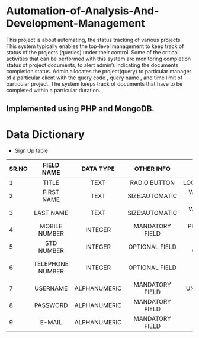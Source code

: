 # Automation-of-Analysis-And-Development-Management
This project is about automating, the status tracking of various projects. This system typically enables the top-level management to keep track of status of the projects (queries) under their control. Some of the critical activities that can be performed with this system are monitoring completion status of project documents, to alert admin’s indicating the documents completion status.
Admin  allocates  the  project(query)  to  particular  manager of  a  particular client with the query code , query  name ,  and  time limit of particular  project. The system  keeps  track  of  documents  that  have  to  be  completed  within  a  particular  duration.
## Implemented using PHP and MongoDB.

# Data Dictionary

* Sign Up table

|SR.NO|FIELD NAME|DATA TYPE|OTHER INFO|DESCRIPTION|
|-----|:--------:|:-------:|:--------:|---------:|
|1    |TITLE	 |TEXT     |RADIO BUTTON| LOOKUP:MR,MRS,MS|SELECT GENDER|
|2     |FIRST NAME |	TEXT|	SIZE:AUTOMATIC |WRITE  YOUR FIRST NAME|
|3	|LAST NAME|	TEXT	|SIZE:AUTOMATIC|	WRITE YOUR FIRST NAME|
|4	|MOBILE NUMBER|	INTEGER	|MANDATORY FIELD	|PROVIDE 10 DIGITS MOBILE NUMBER|
|5	|STD NUMBER	|INTEGER	|OPTIONAL FIELD	|PROVIDE STD CODE(OPTIONAL)|
|6	|TELEPHONE NUMBER|	INTEGER	|OPTIONAL FIELD	|PROVIDE  TELEPHONE NUMBER IF ANY|
|7	|USERNAME	|ALPHANUMERIC|	MANDATORY FIELD	|UNIQUE USERNAME|
|8|	PASSWORD	|ALPHANUMERIC|	MANDATORY FIELD	|PASSWORD|
|9|	E-MAIL	|ALPHANUMERIC	|MANDATORY FIELD	|PROVIDE E-MAIL| 



